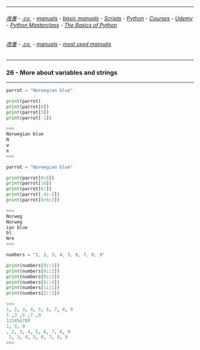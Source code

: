 

---

###### [改善](https://github.com/ttltrk/0C/blob/master/README.MD) - [.co.](https://github.com/ttltrk/PRG/blob/master/CODING.MD) - [manuals](https://github.com/ttltrk/PRG/blob/master/MAN.MD) - [basic manuals](https://github.com/ttltrk/PRG/blob/master/MANUALS.MD) - [Scripts](https://github.com/ttltrk/PRG/blob/master/PY/DOC/SC/SC.MD) - [Python](https://github.com/ttltrk/PRG/blob/master/PY/DOC/OPYM/OPYM.MD) - [Courses](https://github.com/ttltrk/PRG/blob/master/PY/DOC/OPYM/13/COURSES.MD) - [Udemy](https://github.com/ttltrk/PRG/blob/master/PY/DOC/OPYM/13/06/UDEMY.MD) - [Python Masterclass](https://github.com/ttltrk/PRG/blob/master/PY/DOC/PYMASCL/PYMASCL.MD) - [The Basics of Python](https://github.com/ttltrk/PRG/blob/master/PY/DOC/PYMASCL/05/05.MD)

###### [改善](https://github.com/ttltrk/0C/blob/master/README.MD) - [.co.](https://github.com/ttltrk/PRG/blob/master/CODING.MD) - [manuals](https://github.com/ttltrk/PRG/blob/master/MAN.MD) - [most used manuals](https://github.com/ttltrk/PRG/blob/master/MUM.MD) 

---

### 26 - More about variables and strings

---

```python
parrot = "Norwegian blue"

print(parrot)
print(parrot[0])
print(parrot[3])
print(parrot[-1])

>>>
Norwegian blue
N
w
e
>>>
```

```python
parrot = "Norwegian blue"

print(parrot[0:6])
print(parrot[:6])
print(parrot[6:])
print(parrot[-4:-2])
print(parrot[0:6:2])

>>>
Norweg
Norweg
ian blue
bl
Nre
>>>
```

```python
numbers = "1, 2, 3, 4, 5, 6, 7, 8, 9"

print(numbers[0::1])
print(numbers[0::2])
print(numbers[0::3])
print(numbers[0::4])
print(numbers[1::1])
print(numbers[2::1])

>>>
1, 2, 3, 4, 5, 6, 7, 8, 9
1 ,3 ,5 ,7 ,9
123456789
1, 5, 9
, 2, 3, 4, 5, 6, 7, 8, 9
 2, 3, 4, 5, 6, 7, 8, 9
>>>
```
